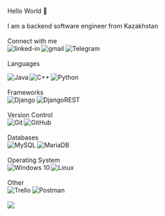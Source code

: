 Hello World 👋
<br>
<br>
I am a backend software engineer from Kazakhstan
<br>
<br>
Connect with me
<br>
<a href="https://www.linkedin.com/in/asoldatbay/"><img align="left" alt="linked-in" src="https://img.shields.io/badge/linkedin-%230077B5.svg?&style=for-the-badge&logo=linkedin&logoColor=white" /></a>
<a href="mailto:aliardabekuly@gmail.com"><img align="left" alt="gmail" src="https://img.shields.io/badge/Gmail-D14836?style=for-the-badge&logo=gmail&logoColor=white" /></a>
<a href="https://t.me/asxld"><img align="left" alt="Telegram" src="https://img.shields.io/badge/Telegram-2CA5E0?style=for-the-badge&logo=telegram&logoColor=white" /></a>
<br>
<br>
Languages
<br>
<div><img align="left" alt="Java" src="https://img.shields.io/badge/java-%23ED8B00.svg?style=for-the-badge&logo=java&logoColor=white" /></div>
<div><img align="left" alt="C++" src="https://img.shields.io/badge/c++-%2300599C.svg?style=for-the-badge&logo=c%2B%2B&logoColor=white" /></div>
<div><img align="left" alt="Python" src="https://img.shields.io/badge/python-%2314354C.svg?style=for-the-badge&logo=python&logoColor=white" /></div>
<br>
<br>
Frameworks
<br>
<div><img align="left" alt="Django" src="https://img.shields.io/badge/django-%23092E20.svg?style=for-the-badge&logo=django&logoColor=white" /></div>
<div><img align="left" alt="DjangoREST" src="https://img.shields.io/badge/DJANGO-REST-ff1709?style=for-the-badge&logo=django&logoColor=white&color=ff1709&labelColor=gray" /></div>
<br>
<br>
Version Control
<br>
<div><img align="left" alt="Git" src="https://img.shields.io/badge/git-%23F05033.svg?style=for-the-badge&logo=git&logoColor=white" /></div>
<div><img align="left" alt="GitHub" src="https://img.shields.io/badge/github-%23121011.svg?style=for-the-badge&logo=github&logoColor=white" /></div>
<br>
<br>
Databases
<br>
<div><img align="left" alt="MySQL" src="https://img.shields.io/badge/mysql-%2300f.svg?style=for-the-badge&logo=mysql&logoColor=white" /></div>
<div><img align="left" alt="MariaDB" src="https://img.shields.io/badge/MariaDB-003545?style=for-the-badge&logo=mariadb&logoColor=white" /></div>
<br>
<br>
Operating System
<br>
<div><img align="left" alt="Windows 10" src="https://img.shields.io/badge/Windows-0078D6?style=for-the-badge&logo=windows&logoColor=white" /></div>
<div><img align="left" alt="Linux" src="https://img.shields.io/badge/Linux-FCC624?style=for-the-badge&logo=linux&logoColor=black" /></div>
<br>
<br>
Other
<br>
<div><img align="left" alt="Trello" src="https://img.shields.io/badge/Trello-%23026AA7.svg?style=for-the-badge&logo=Trello&logoColor=white" /></div>
<div><img align="left" alt="Postman" src="https://img.shields.io/badge/Postman-FF6C37?style=for-the-badge&logo=postman&logoColor=red" /></div>
<br>
<br>
<div><img src="https://31.media.tumblr.com/e8784e22f8bca584ca93dc5574f61037/tumblr_morf3uUAqj1ssgywbo9_250.gif" /></div>
